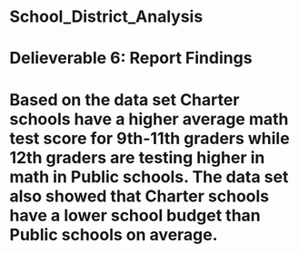 # School_District_Analysis
# Delieverable 6: Report Findings 
# Based on the data set Charter schools have a higher average math test score for 9th-11th graders while 12th graders are testing higher in math in Public schools. The data set also showed that Charter schools have a lower school budget than Public schools on average. 
